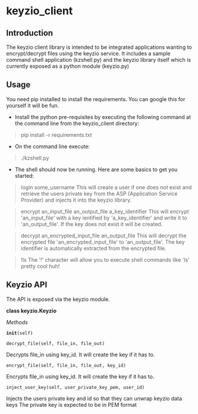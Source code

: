 keyzio_client
=============

Introduction
------------

The keyzio client library is intended to be integrated applications wanting to encrypt/decrypt files using the keyzio service.
It includes a sample command shell application (kzshell.py) and the keyzio library itself which is currently exposed as a python module (keyzio.py)

Usage
-----
You need pip installed to install the requirements.  You can google this for yourself it will be fun.

* Install the python pre-requisites by executing the following command at the command line from the keyzio_client directory:
> pip install -r requirements.txt

* On the command line execute:
> ./kzshell.py

* The shell should now be running.  Here are some basics to get you started:

> login some_username
This will create a user if one does not exist and retrieve the users private key from the ASP (Application Service Provider) and injects
it into the keyzio library.

> encrypt an_input_file an_output_file a_key_identifier
This will encrypt 'an_input_file' with a key ientified by 'a_key_identifier' and write it to 'an_output_file'.  If the key does not exist it will be created.

> decrypt an_encrypted_input_file an_output_file
This will decrypt the encrypted file 'an_encrypted_input_file' to 'an_output_file'.  The key identifier is automatically extracted from the encrypted file.

> !ls
The '!' character will allow you to execute shell commands like 'ls' pretty cool huh!

Keyzio API
----------

The API is exposed via the keyzio module.

**class keyzio.Keyzio** 

*Methods*

<code>__init__(self)</code>

<code>decrypt_file(self, file_in, file_out)</code>

Decrypts file_in using key_id.  It will create the key if it has to.

<code>encrypt_file(self, file_in, file_out, key_id)</code>

Encrypts file_in using key_id.  It will create the key if it has to.

<code>inject_user_key(self, user_private_key_pem, user_id)</code>

Injects the users private key and id so that they can unwrap keyzio data keys
The private key is expected to be in PEM format



